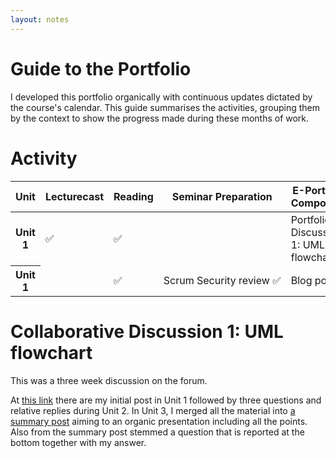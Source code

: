 ```yaml
---
layout: notes
---
```

# Guide to the Portfolio

I developed this portfolio organically with continuous updates dictated by the course's calendar. This guide summarises the activities, grouping them by the context to show the progress made during these months of work.

# Activity

<table class="table">
  <thead>
    <tr>
      <th scope="col">Unit</th>
      <th scope="col">Lecturecast</th>
      <th scope="col">Reading</th>
      <th scope="col">Seminar Preparation</th>
      <th scope="col">E-Portfolio Component</th>
      <th scope="col">Seminar</th>
    </tr>
  </thead>
  <tbody>
    <tr>
      <!-- Unit -->
      <th scope="row">Unit 1</th>
      <!-- Lecturecast -->
      <td>✅</td>
      <!-- Reading -->
      <td>✅</td>
      <!-- Seminar Preparation-->
      <td></td>
      <!-- E-Portfolio Component -->
      <td>
        Portfolio&nbsp;✅
        Discussion 1: UML flowchart&nbsp;✅
      </td>
      <!-- Seminar -->
      <td>✅</td>
    </tr>
    <tr>
      <!-- Unit -->
      <th scope="row">Unit 1</th>
      <!-- Lecturecast -->
      <td></td>
      <!-- Reading -->
      <td>✅</td>
      <!-- Seminar Preparation-->
      <td>Scrum&nbsp;Security&nbsp;review&nbsp;✅</td>
      <!-- E-Portfolio Component -->
      <td>Blog&nbsp;post✅</td>
      <!-- Seminar -->
      <td>✅</td>
    </tr>
  </tbody>
</table>


# Collaborative Discussion 1: UML flowchart

This was a three week discussion on the forum.

At [this link](../unit1) there are my initial post in Unit 1 followed by three questions and relative replies during Unit 2. In Unit 3, I merged all the material into [a summary post](../unit3/csrf-attack-summary) aiming to an organic presentation including all the points. Also from the summary post stemmed a question that is reported at the bottom together with my answer.
